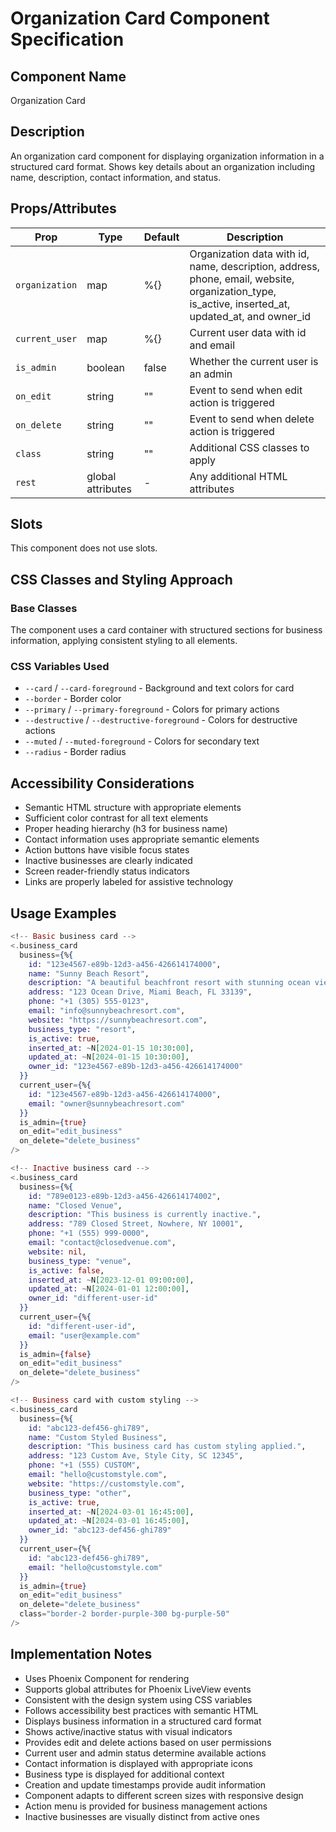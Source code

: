 # Organization Card Component Specification

## Component Name
Organization Card

## Description
An organization card component for displaying organization information in a structured card format. Shows key details about an organization including name, description, contact information, and status.

## Props/Attributes
| Prop | Type | Default | Description |
|------|------|---------|-------------|
| `organization` | map | %{} | Organization data with id, name, description, address, phone, email, website, organization_type, is_active, inserted_at, updated_at, and owner_id |
| `current_user` | map | %{} | Current user data with id and email |
| `is_admin` | boolean | false | Whether the current user is an admin |
| `on_edit` | string | "" | Event to send when edit action is triggered |
| `on_delete` | string | "" | Event to send when delete action is triggered |
| `class` | string | "" | Additional CSS classes to apply |
| `rest` | global attributes | - | Any additional HTML attributes |

## Slots
This component does not use slots.

## CSS Classes and Styling Approach
### Base Classes
The component uses a card container with structured sections for business information, applying consistent styling to all elements.

### CSS Variables Used
- `--card` / `--card-foreground` - Background and text colors for card
- `--border` - Border color
- `--primary` / `--primary-foreground` - Colors for primary actions
- `--destructive` / `--destructive-foreground` - Colors for destructive actions
- `--muted` / `--muted-foreground` - Colors for secondary text
- `--radius` - Border radius

## Accessibility Considerations
- Semantic HTML structure with appropriate elements
- Sufficient color contrast for all text elements
- Proper heading hierarchy (h3 for business name)
- Contact information uses appropriate semantic elements
- Action buttons have visible focus states
- Inactive businesses are clearly indicated
- Screen reader-friendly status indicators
- Links are properly labeled for assistive technology

## Usage Examples
```heex
<!-- Basic business card -->
<.business_card
  business={%{
    id: "123e4567-e89b-12d3-a456-426614174000",
    name: "Sunny Beach Resort",
    description: "A beautiful beachfront resort with stunning ocean views and world-class amenities.",
    address: "123 Ocean Drive, Miami Beach, FL 33139",
    phone: "+1 (305) 555-0123",
    email: "info@sunnybeachresort.com",
    website: "https://sunnybeachresort.com",
    business_type: "resort",
    is_active: true,
    inserted_at: ~N[2024-01-15 10:30:00],
    updated_at: ~N[2024-01-15 10:30:00],
    owner_id: "123e4567-e89b-12d3-a456-426614174000"
  }}
  current_user={%{
    id: "123e4567-e89b-12d3-a456-426614174000",
    email: "owner@sunnybeachresort.com"
  }}
  is_admin={true}
  on_edit="edit_business"
  on_delete="delete_business"
/>

<!-- Inactive business card -->
<.business_card
  business={%{
    id: "789e0123-e89b-12d3-a456-426614174002",
    name: "Closed Venue",
    description: "This business is currently inactive.",
    address: "789 Closed Street, Nowhere, NY 10001",
    phone: "+1 (555) 999-0000",
    email: "contact@closedvenue.com",
    website: nil,
    business_type: "venue",
    is_active: false,
    inserted_at: ~N[2023-12-01 09:00:00],
    updated_at: ~N[2024-01-01 12:00:00],
    owner_id: "different-user-id"
  }}
  current_user={%{
    id: "different-user-id",
    email: "user@example.com"
  }}
  is_admin={false}
  on_edit="edit_business"
  on_delete="delete_business"
/>

<!-- Business card with custom styling -->
<.business_card
  business={%{
    id: "abc123-def456-ghi789",
    name: "Custom Styled Business",
    description: "This business card has custom styling applied.",
    address: "123 Custom Ave, Style City, SC 12345",
    phone: "+1 (555) CUSTOM",
    email: "hello@customstyle.com",
    website: "https://customstyle.com",
    business_type: "other",
    is_active: true,
    inserted_at: ~N[2024-03-01 16:45:00],
    updated_at: ~N[2024-03-01 16:45:00],
    owner_id: "abc123-def456-ghi789"
  }}
  current_user={%{
    id: "abc123-def456-ghi789",
    email: "hello@customstyle.com"
  }}
  is_admin={true}
  on_edit="edit_business"
  on_delete="delete_business"
  class="border-2 border-purple-300 bg-purple-50"
/>
```

## Implementation Notes
- Uses Phoenix Component for rendering
- Supports global attributes for Phoenix LiveView events
- Consistent with the design system using CSS variables
- Follows accessibility best practices with semantic HTML
- Displays business information in a structured card format
- Shows active/inactive status with visual indicators
- Provides edit and delete actions based on user permissions
- Current user and admin status determine available actions
- Contact information is displayed with appropriate icons
- Business type is displayed for additional context
- Creation and update timestamps provide audit information
- Component adapts to different screen sizes with responsive design
- Action menu is provided for business management actions
- Inactive businesses are visually distinct from active ones